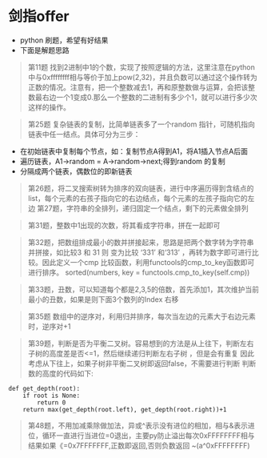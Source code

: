 ﻿# 剑指offer
- python 刷题，希望有好结果
- 下面是解题思路

> 第11题 找到2进制中1的个数，实现了按照逻辑的方法，这里注意在python中与0xffffffff相与等价于加上pow(2,32)，并且负数可以通过这个操作转为正数的情况。注意有，把一个整数减去1，再和原整数做与运算，会把该整数最右边一个1变成0.那么一个整数的二进制有多少个1，就可以进行多少次这样的操作。

> 第25题 复杂链表的复制，比简单链表多了一个random 指针，可随机指向链表中任一结点。具体可分为三步：
- 在初始链表中复制每个节点，如：复制节点A得到A1，将A1插入节点A后面
- 遍历链表，A1->random = A->random->next;得到random 的复制
- 分隔成两个链表，偶数位的即新链表
> 第26题，将二叉搜索树转为排序的双向链表，进行中序遍历得到含结点的list，每个元素的右孩子指向它的右边结点，每个元素的左孩子指向它的左边
> 第27题，字符串的全排列，递归固定一个结点，剩下的元素做全排列

> 第31题，整数中1出现的次数，将其看成字符串，拼在一起即可

> 第32题，把数组排成最小的数并拼接起来，思路是把两个数字转为字符串并拼接，如比较3 和 31 则 变为比较 ‘331’ 和‘313’ ，再转为数字即可进行比较。因此定义一个cmp 比较函数，利用functools的cmp_to_key函数即可进行排序。
 sorted(numbers, key = functools.cmp_to_key(self.cmp))
 
> 第33题，丑数，可以知道每个都是2,3,5的倍数，首先添加1，其次维护当前最小的丑数，如果是则下面3个数列的Index 右移

> 第35题 数组中的逆序对，利用归并排序，每次当左边的元素大于右边元素时，逆序对+1

> 第39题，判断是否为平衡二叉树。容易想到的方法是从上往下，判断左右子树的高度差是否<=1，然后继续递归判断左右子树 ，但是会有重复
因此考虑从下往上，如果子树非平衡二叉树即返回false，不需要进行判断
判断数的高度的代码如下:
```
def get_depth(root):
	if root is None:
		return 0
	return max(get_depth(root.left), get_depth(root.right))+1
```

> 第48题，不用加减乘除做加法，异或^表示没有进位的相加，相与&表示进位，循环一直进行当进位=0退出，主要py防止溢出每次0xFFFFFFFF相与
结果如果《=0x7FFFFFFF,正数即返回,否则负数返回 ~(a^0xFFFFFFFF)


